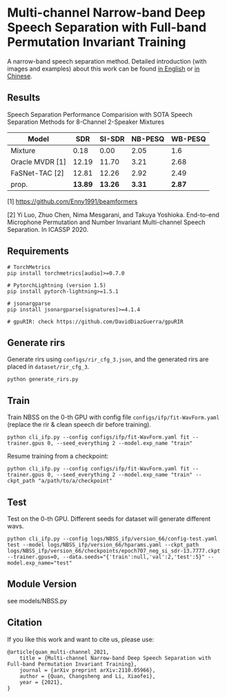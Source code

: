 # Multi-channel Narrow-band Deep Speech Separation with Full-band Permutation Invariant Training

A narrow-band speech separation method. Detailed introduction (with images and examples) about this work can be found [in English](https://quancs.github.io/blog/nbss/) or [in Chinese](https://quancs.github.io/zh-cn/blog/nbss/).

## Results

Speech Separation Performance Comparision with SOTA Speech Separation Methods for 8-Channel 2-Speaker Mixtures

Model | SDR | SI-SDR | NB-PESQ | WB-PESQ
------|------|------|------|------
Mixture | 0.18 | 0.00 | 2.05 | 1.6
Oracle MVDR [1] | 12.19 | 11.70 | 3.21 | 2.68
FaSNet-TAC [2] | 12.81 | 12.26 | 2.92 | 2.49
prop. | **13.89** | **13.26** | **3.31** | **2.87**

[1] https://github.com/Enny1991/beamformers

[2] Yi Luo, Zhuo Chen, Nima Mesgarani, and Takuya Yoshioka. End-to-end Microphone Permutation and Number Invariant Multi-channel Speech Separation. In ICASSP 2020.

## Requirements
```
# TorchMetrics
pip install torchmetrics[audio]>=0.7.0

# PytorchLightning (version 1.5)
pip install pytorch-lightning>=1.5.1

# jsonargparse
pip install jsonargparse[signatures]>=4.1.4

# gpuRIR: check https://github.com/DavidDiazGuerra/gpuRIR
```

## Generate rirs
Generate rirs using `configs/rir_cfg_3.json`, and the generated rirs are placed in `dataset/rir_cfg_3`.
```
python generate_rirs.py
```

## Train
Train NBSS on the 0-th GPU with config file `configs/ifp/fit-WavForm.yaml` (replace the rir & clean speech dir before training).
```
python cli_ifp.py --config configs/ifp/fit-WavForm.yaml fit --trainer.gpus 0, --seed_everything 2 --model.exp_name "train"
```

Resume training from a checkpoint:
```
python cli_ifp.py --config configs/ifp/fit-WavForm.yaml fit --trainer.gpus 0, --seed_everything 2 --model.exp_name "train" --ckpt_path "a/path/to/a/checkpoint"
```

## Test
Test on the 0-th GPU.
Different seeds for dataset will generate different wavs.
```
python cli_ifp.py --config logs/NBSS_ifp/version_66/config-test.yaml test --model logs/NBSS_ifp/version_66/hparams.yaml --ckpt_path logs/NBSS_ifp/version_66/checkpoints/epoch707_neg_si_sdr-13.7777.ckpt --trainer.gpus=0, --data.seeds="{'train':null,'val':2,'test':5}" --model.exp_name="test"
```

## Module Version
see models/NBSS.py


## Citation
If you like this work and want to cite us, please use:
```
@article{quan_multi-channel_2021,
	title = {Multi-channel Narrow-band Deep Speech Separation with Full-band Permutation Invariant Training},
	journal = {arXiv preprint arXiv:2110.05966},
	author = {Quan, Changsheng and Li, Xiaofei},
	year = {2021},
}
```
